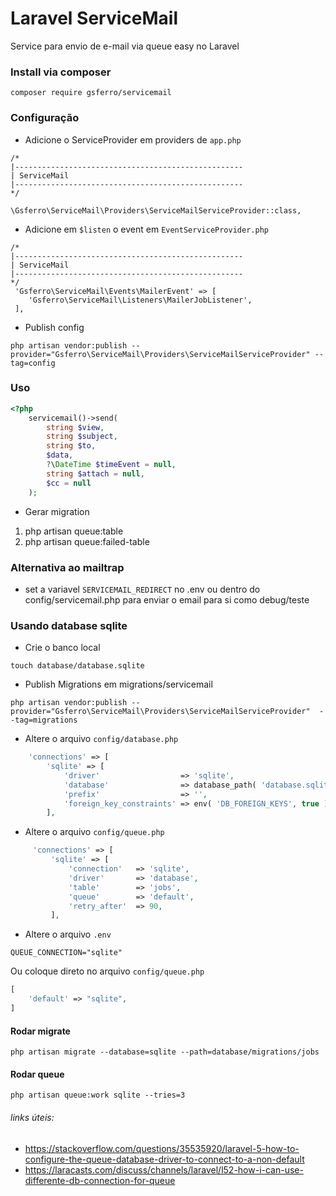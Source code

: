 # Laravel ServiceMail
Service para envio de e-mail via queue easy no Laravel

### Install via composer
 `composer require gsferro/servicemail`

### Configuração
- Adicione o ServiceProvider em providers de `app.php`
 
>
    /*
    |---------------------------------------------------
    | ServiceMail
    |---------------------------------------------------
    */

    \Gsferro\ServiceMail\Providers\ServiceMailServiceProvider::class,
    
- Adicione em `$listen` o event em `EventServiceProvider.php`
 
>
    /*
    |---------------------------------------------------
    | ServiceMail
    |---------------------------------------------------
    */
     'Gsferro\ServiceMail\Events\MailerEvent' => [
        'Gsferro\ServiceMail\Listeners\MailerJobListener',
     ],
    
- Publish config
> 
    php artisan vendor:publish --provider="Gsferro\ServiceMail\Providers\ServiceMailServiceProvider" --tag=config    
    
### Uso
``` php
<?php   
    servicemail()->send(
        string $view,
        string $subject,
        string $to,
        $data,
        ?\DateTime $timeEvent = null,
        string $attach = null,
        $cc = null
    );
 ```   
    
- Gerar migration
 1.   php artisan queue:table
 2.   php artisan queue:failed-table
 
### Alternativa ao mailtrap
- set a variavel `SERVICEMAIL_REDIRECT` no .env ou dentro do config/servicemail.php para enviar o email para si como debug/teste
 
### Usando database sqlite
- Crie o banco local
 
 `touch database/database.sqlite`
   
- Publish Migrations em migrations/servicemail
> 
    php artisan vendor:publish --provider="Gsferro\ServiceMail\Providers\ServiceMailServiceProvider"  --tag=migrations
    
- Altere o arquivo `config/database.php`
>
``` php
    'connections' => [
        'sqlite' => [
            'driver'                  => 'sqlite',
            'database'                => database_path( 'database.sqlite' ),
            'prefix'                  => '',
            'foreign_key_constraints' => env( 'DB_FOREIGN_KEYS', true ),
        ],
```
 
 - Altere o arquivo `config/queue.php`
>
``` php
     'connections' => [
         'sqlite' => [
             'connection'   => 'sqlite',
             'driver'       => 'database',
             'table'        => 'jobs',
             'queue'        => 'default',
             'retry_after'  => 90,
         ],
``` 
 
 - Altere o arquivo ``.env``

> 
    QUEUE_CONNECTION="sqlite"

Ou coloque direto no arquivo `config/queue.php`  
```php 
[
    'default' => "sqlite",
]
```

#### Rodar migrate
>
    php artisan migrate --database=sqlite --path=database/migrations/jobs

#### Rodar queue
    php artisan queue:work sqlite --tries=3
    
###### links úteis:
- https://stackoverflow.com/questions/35535920/laravel-5-how-to-configure-the-queue-database-driver-to-connect-to-a-non-default
- https://laracasts.com/discuss/channels/laravel/l52-how-i-can-use-differente-db-connection-for-queue
